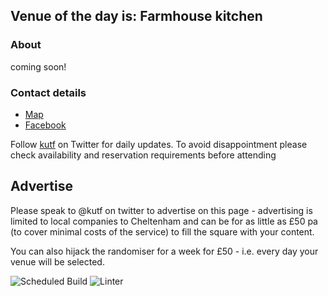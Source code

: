 <!-- lunch_item starts -->
## Venue of the day is: Farmhouse kitchen

### About

coming soon!

### Contact details

- [Map](https://www.google.com/maps/place/Farmhouse%20kitchen+Cheltenham/)
- [Facebook](https://en-gb.facebook.com/pages/category/Deli/Farmhouse-Deli-188715554487391/)

<!-- lunch_item ends -->


Follow [kutf](https://twitter.com/kutf) on Twitter for daily updates. To avoid disappointment please check availability and reservation requirements before attending

## Advertise

Please speak to @kutf on twitter to advertise on this page - advertising is limited to local companies to Cheltenham and can be for as little as £50 pa (to cover minimal costs of the service) to fill the square with your content.

You can also hijack the randomiser for a week for £50 - i.e. every day your venue will be selected.

![Scheduled Build](https://github.com/Cheltenham-Open-Data/lunches/workflows/Scheduled%20Build/badge.svg)
![Linter](https://github.com/MatBenfield/lunch.thechels.uk/workflows/Linter/badge.svg)
